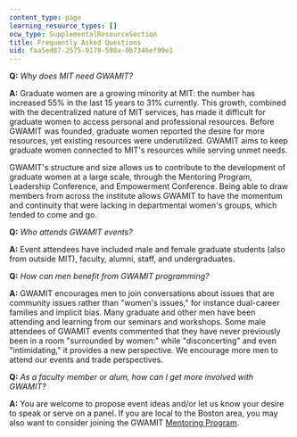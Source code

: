 ```yaml
---
content_type: page
learning_resource_types: []
ocw_type: SupplementalResourceSection
title: Frequently Asked Questions
uid: faa5ed87-2575-9179-598a-0b7346ef99e1
---
```


**Q:** _Why does MIT need GWAMIT?_

**A:** Graduate women are a growing minority at MIT: the number has increased 55% in the last 15 years to 31% currently. This growth, combined with the decentralized nature of MIT services, has made it difficult for graduate women to access personal and professional resources. Before GWAMIT was founded, graduate women reported the desire for more resources, yet existing resources were underutilized. GWAMIT aims to keep graduate women connected to MIT's resources while serving unmet needs.

GWAMIT's structure and size allows us to contribute to the development of graduate women at a large scale, through the Mentoring Program, Leadership Conference, and Empowerment Conference. Being able to draw members from across the institute allows GWAMIT to have the momentum and continuity that were lacking in departmental women's groups, which tended to come and go.

**Q:** _Who attends GWAMIT events?_

**A:** Event attendees have included male and female graduate students (also from outside MIT), faculty, alumni, staff, and undergraduates.

**Q:** _How can men benefit from GWAMIT programming?_

**A:** GWAMIT encourages men to join conversations about issues that are community issues rather than "women's issues," for instance dual-career families and implicit bias. Many graduate and other men have been attending and learning from our seminars and workshops. Some male attendees of GWAMIT events commented that they have never previously been in a room "surrounded by women:" while "disconcerting" and even "intimidating," it provides a new perspective. We encourage more men to attend our events and trade perspectives.

**Q:** _As a faculty member or alum, how can I get more involved with GWAMIT?_

**A:** You are welcome to propose event ideas and/or let us know your desire to speak or serve on a panel. If you are local to the Boston area, you may also want to consider joining the GWAMIT [Mentoring Program](https://sites.google.com/site/gwamitweb/mentoring-program).